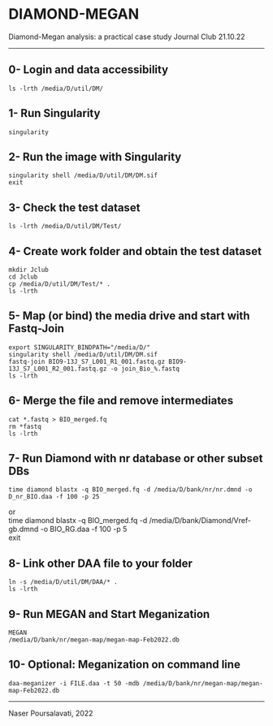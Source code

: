 # DIAMOND-MEGAN
Diamond-Megan analysis: a practical case study
Journal Club
21.10.22
_____________________________

##  0- Login and data accessibility

    ls -lrth /media/D/util/DM/

## 1- Run Singularity
    singularity

## 2- Run the image with Singularity
    singularity shell /media/D/util/DM/DM.sif
    exit

## 3- Check the test dataset
    ls -lrth /media/D/util/DM/Test/

## 4- Create work folder and obtain the test dataset
    mkdir Jclub
    cd Jclub
    cp /media/D/util/DM/Test/* .
    ls -lrth

## 5- Map (or bind) the media drive and start with Fastq-Join
    export SINGULARITY_BINDPATH="/media/D/"
    singularity shell /media/D/util/DM/DM.sif
    fastq-join BIO9-13J_S7_L001_R1_001.fastq.gz BIO9-13J_S7_L001_R2_001.fastq.gz -o join_Bio_%.fastq
    ls -lrth

## 6- Merge the file and remove intermediates
    cat *.fastq > BIO_merged.fq
    rm *fastq
    ls -lrth

## 7- Run Diamond with nr database or other subset DBs
    time diamond blastx -q BIO_merged.fq -d /media/D/bank/nr/nr.dmnd -o D_nr_BIO.daa -f 100 -p 25
or  
    time diamond blastx -q BIO_merged.fq -d /media/D/bank/Diamond/Vref-gb.dmnd -o BIO_RG.daa -f 100 -p 5  
    exit

## 8- Link other DAA file to your folder
    ln -s /media/D/util/DM/DAA/* .
    ls -lrth

## 9- Run MEGAN and Start Meganization
    MEGAN
    /media/D/bank/nr/megan-map/megan-map-Feb2022.db

## 10- Optional: Meganization on command line
    daa-meganizer -i FILE.daa -t 50 -mdb /media/D/bank/nr/megan-map/megan-map-Feb2022.db
    
-----------------------------
Naser Poursalavati, 2022
